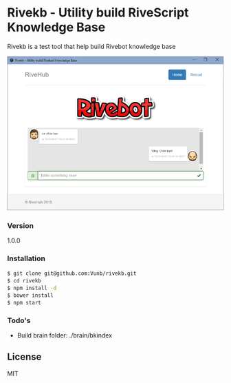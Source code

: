 # Rivekb - Utility build RiveScript Knowledge Base

Rivekb is a test tool that help build Rivebot knowledge base

![alt tag](https://raw.githubusercontent.com/Vunb/rivekb/master/assets/images/screenshot.png)

### Version
1.0.0

### Installation

```sh
$ git clone git@github.com:Vunb/rivekb.git
$ cd rivekb
$ npm install -d
$ bower install
$ npm start
```

### Todo's

- Build brain folder: ./brain/bkindex

License
----

MIT
